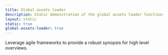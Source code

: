 ```yaml
---
title: Global assets loader
description: Static demonstration of the global assets loader functionality
layout: static
static: true
global-assets-loader: true
---
```


Leverage agile frameworks to provide a robust synopsis for high level overviews. 
